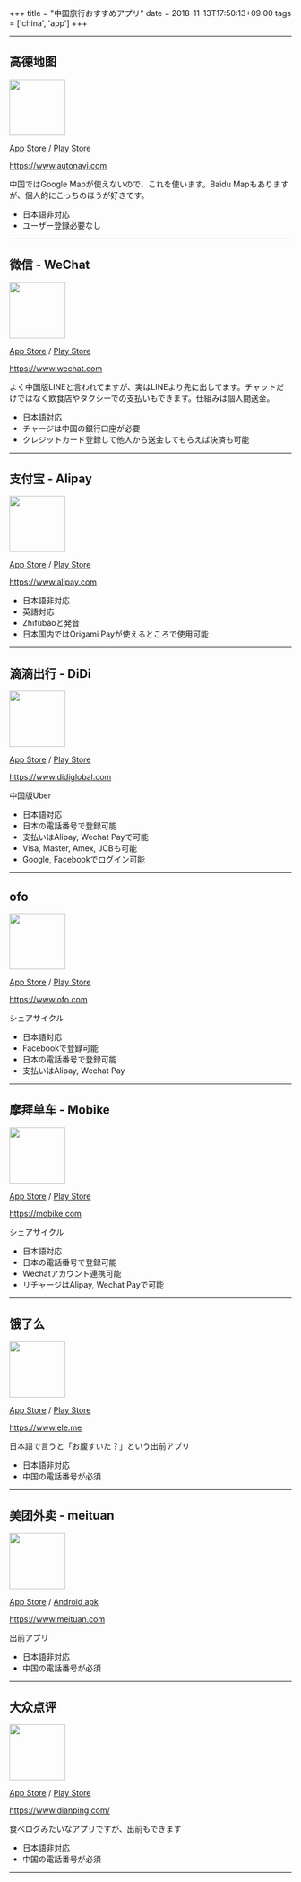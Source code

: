 +++
title = "中国旅行おすすめアプリ"
date = 2018-11-13T17:50:13+09:00
tags = ['china', 'app']
+++

<hr>

## 高德地图
<img src="https://lh3.googleusercontent.com/l3jypy2cfNXc6R3vWstSgWHqZz-WKn5K3HyDSjDehwoh8rrsXan1byG45TQzDTkZ3azG=s360-rw" width="100">

[App Store](https://itunes.apple.com/jp/app/id461703208?mt=8) / [Play Store](https://play.google.com/store/apps/details?id=com.autonavi.minimap&hl=ja)

https://www.autonavi.com

中国ではGoogle Mapが使えないので、これを使います。Baidu Mapもありますが、個人的にこっちのほうが好きです。

* 日本語非対応
* ユーザー登録必要なし

<hr>

## 微信 - WeChat
<img src="https://lh3.ggpht.com/zC5Q4atR1JytzagSPIPAg-z4uItJGsTVjZHvf9nSeGdwrwnuPPW_OqMk6FAI3DJvzQ=s360-rw" width="100">

[App Store](https://itunes.apple.com/jp/app/id414478124?mt=8) / [Play Store](https://play.google.com/store/apps/details?id=com.tencent.mm)

https://www.wechat.com

よく中国版LINEと言われてますが、実はLINEより先に出してます。チャットだけではなく飲食店やタクシーでの支払いもできます。仕組みは個人間送金。

* 日本語対応
* チャージは中国の銀行口座が必要
* クレジットカード登録して他人から送金してもらえば決済も可能

<hr>

## 支付宝 - Alipay
<img src="https://lh3.googleusercontent.com/xV6gK4t0SF7AW4LK3slUzj4WIY1SfzRtq-zFTygFSO9wg-JXTJImEi34rrxhsRutXQ=s360-rw" width="100">

[App Store](https://itunes.apple.com/jp/app/id333206289?mt=8) / [Play Store](https://play.google.com/store/apps/details?id=com.eg.android.AlipayGphone)

https://www.alipay.com

* 日本語非対応
* 英語対応
* Zhīfùbǎoと発音
* 日本国内ではOrigami Payが使えるところで使用可能

<hr>

## 滴滴出行 - DiDi
<img src="https://lh3.googleusercontent.com/xja1pJnrR_rStUqbR9bNE3QBZQO5es9hbNk86zHAUrCSu_vT6GrjXRn7IyLWbugHw7nU=s360-rw" width="100">

[App Store](https://itunes.apple.com/jp/app/id1362398401?mt=8) / [Play Store](https://play.google.com/store/apps/details?id=com.didiglobal.passenger)

https://www.didiglobal.com

中国版Uber

* 日本語対応
* 日本の電話番号で登録可能
* 支払いはAlipay, Wechat Payで可能
* Visa, Master, Amex, JCBも可能
* Google, Facebookでログイン可能
<hr>

## ofo
<img src="https://lh3.googleusercontent.com/sLCl6Mc9kCDFW7G01y86QZhtRMEZriI3dwp9Z7IISFgOErRq1O7ZbRvjc1eSBPElTZA=s360-rw" width="100">

[App Store](https://itunes.apple.com/jp/app/id1190831637?mt=8) / [Play Store](https://play.google.com/store/apps/details?id=so.ofo.abroad)

https://www.ofo.com

シェアサイクル

* 日本語対応
* Facebookで登録可能
* 日本の電話番号で登録可能
* 支払いはAlipay, Wechat Pay

<hr>

## 摩拜单车 - Mobike
<img src="https://lh3.googleusercontent.com/tyGMpYpCX61cufnUU8PoosOPQ2nFmcb_lG8oKz4rrBV3x6FewkhWgmeUB__hDUPtZRMW=s360-rw" width="100">

[App Store](https://itunes.apple.com/jp/app/id1044535426?mt=8) / [Play Store](https://play.google.com/store/apps/details?id=com.mobike.mobikeapp)

https://mobike.com

シェアサイクル

* 日本語対応
* 日本の電話番号で登録可能
* Wechatアカウント連携可能
* リチャージはAlipay, Wechat Payで可能

<hr>

## 饿了么
<img src="https://lh3.googleusercontent.com/xyXwOIulCG0kDwR1V9Fp_Oi3RvotaEZ8pva2JhUtzQREl2iLTkP3gu4CUiEHQOGr06Cp=s360-rw" width="100">

[App Store](https://itunes.apple.com/cn/app/id507161324?mt=8) / [Play Store](https://play.google.com/store/apps/details?id=me.ele)

https://www.ele.me

日本語で言うと「お腹すいた？」という出前アプリ

* 日本語非対応
* 中国の電話番号が必須

<hr>

## 美团外卖 - meituan
<img src="https://lh3.ggpht.com/cWZZ84KujAxE6qQO81RaBdkG2_sX8MQR6Gy9EkfR4GCnkMWKNmtUOlZqb4xHOekCqI3C=s360-rw" width="100">

[App Store](https://itunes.apple.com/jp/app/id737310995?mt=8) / [Android apk](https://waimai.meituan.com/download?channel=1013)

https://www.meituan.com

出前アプリ

* 日本語非対応
* 中国の電話番号が必須

<hr>

## 大众点评
<img src="https://lh3.googleusercontent.com/cA-H0TUy1TuRC4ftjg7mDhVCcuLjpU5L3cKO3lZRmNdvsyRctQRyWE7ye8n35SnrTIqc=s360-rw" width="100">

[App Store](https://itunes.apple.com/us/app/id351091731?mt=8) / [Play Store](https://play.google.com/store/apps/details?id=com.dianping.v1)

https://www.dianping.com/

食べログみたいなアプリですが、出前もできます

* 日本語非対応
* 中国の電話番号が必須

<hr>

